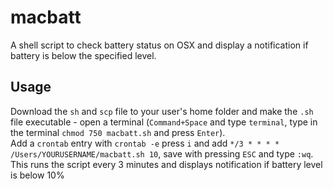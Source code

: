 # macbatt
A shell script to check battery status on OSX and display a notification if battery is below the specified level.

## Usage

Download the `sh` and `scp` file to your user's home folder and make the `.sh` file executable - open a terminal (`Command+Space` and type `terminal`, type in the terminal `chmod 750 macbatt.sh` and press `Enter`).  
Add a `crontab` entry with `crontab -e` press `i` and add `*/3 * * * * /Users/YOURUSERNAME/macbatt.sh 10`, save with pressing `ESC` and type `:wq`. This runs the script every 3 minutes and displays notification if battery level is below 10%
